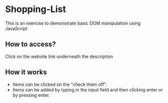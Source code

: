 # Shopping-List

This is an exercise to demonstrate basic DOM manipulation using JavaScript

## How to access?
Click on the website link underneath the description

## How it works
<ul>
  <li>Items can be clicked on the "check them off".</li>
  <li>Items can be added by typing in the input field and then clicking enter or by pressing enter.</li>
</ul>
 

